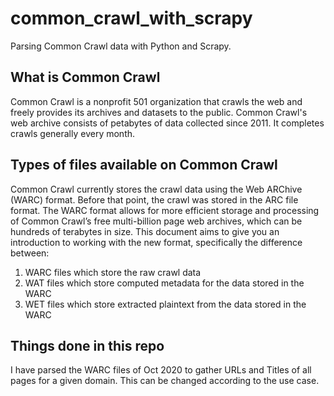 # common_crawl_with_scrapy
Parsing Common Crawl data with Python and Scrapy.

## What is Common Crawl
Common Crawl is a nonprofit 501 organization that crawls the web and freely provides its archives and datasets to the public. Common Crawl's web archive consists of petabytes of data collected since 2011. It completes crawls generally every month.

## Types of files available on Common Crawl
Common Crawl currently stores the crawl data using the Web ARChive (WARC) format.
Before that point, the crawl was stored in the ARC file format.
The WARC format allows for more efficient storage and processing of Common Crawl’s free multi-billion page web archives, which can be hundreds of terabytes in size.
This document aims to give you an introduction to working with the new format, specifically the difference between:

1. WARC files which store the raw crawl data
2. WAT files which store computed metadata for the data stored in the WARC
3. WET files which store extracted plaintext from the data stored in the WARC

## Things done in this repo
I have parsed the WARC files of Oct 2020 to gather URLs and Titles of all pages for a given domain. This can be changed according to the use case.
